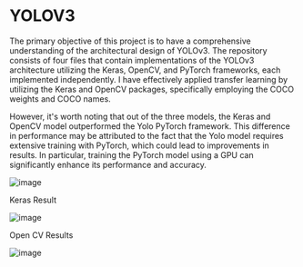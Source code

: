 # YOLOV3
The primary objective of this project is to have a comprehensive understanding of the architectural design of YOLOv3. The repository consists of four files that contain implementations of the YOLOv3 architecture utilizing the Keras, OpenCV, and PyTorch frameworks, each implemented independently. I have effectively applied transfer learning by utilizing the Keras and OpenCV packages, specifically employing the COCO weights and COCO names.

 

However, it's worth noting that out of the three models, the Keras and OpenCV model outperformed the Yolo PyTorch framework. This difference in performance may be attributed to the fact that the Yolo model requires extensive training with PyTorch, which could lead to improvements in results. In particular, training the PyTorch model using a GPU can significantly enhance its performance and accuracy.



![image](https://github.com/kiran-pyt/YOLOV3/assets/120393460/62fb986f-5d3d-414d-900b-3e03f83cfbaf)

 Keras Result

![image](https://github.com/kiran-pyt/YOLOV3/assets/120393460/3be81ccd-5b8a-405d-afdb-1c5e803b9982)

 Open CV Results

 ![image](https://github.com/kiran-pyt/YOLOV3/assets/120393460/8e852b5e-5a40-4fd3-8fad-0d61a5526e74)

 





